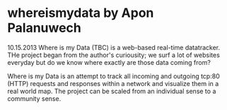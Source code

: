 whereismydata by Apon Palanuwech
=============

10.15.2013
Where is my Data (TBC) is a web-based real-time datatracker.
THe project began from the author's curiousity; we surf a lot of websites everyday 
but do we know where exactly are those data coming from?

Where is my Data is an attempt to track all incoming and outgoing tcp:80 (HTTP) requests and responses
within a network and visualize them in a real world map. The project can be scaled from an individual sense
to a community sense.
